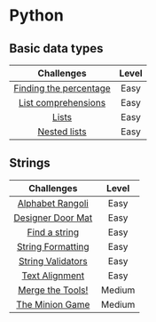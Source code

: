 # Python

## Basic data types

| Challenges | Level |
|:-----:|:-----:|
| [Finding the percentage](https://nbviewer.org/github/EdinsonLeandro/HackerRank/blob/main/Python/Basic_Data_Types/Finding-the-percentage.ipynb) | Easy |
| [List comprehensions](https://nbviewer.org/github/EdinsonLeandro/HackerRank/blob/main/Python/Basic_Data_Types/List-Comprehensions.ipynb) | Easy |
| [Lists](https://nbviewer.org/github/EdinsonLeandro/HackerRank/blob/main/Python/Basic_Data_Types/Lists.ipynb) | Easy |
| [Nested lists](https://nbviewer.org/github/EdinsonLeandro/HackerRank/blob/main/Python/Basic_Data_Types/Nested-Lists.ipynb) | Easy |


## Strings

| Challenges | Level |
|:-----:|:-----:|
| [Alphabet Rangoli](https://nbviewer.org/github/EdinsonLeandro/HackerRank/blob/main/Python/Strings/Alphabet-Rangoli.ipynb) | Easy |
| [Designer Door Mat](https://nbviewer.org/github/EdinsonLeandro/HackerRank/blob/main/Python/Strings/Designer-Door-Mat.ipynb) | Easy |
| [Find a string](https://nbviewer.org/github/EdinsonLeandro/HackerRank/blob/main/Python/Strings/Find-a-string.ipynb) | Easy |
| [String Formatting](https://nbviewer.org/github/EdinsonLeandro/HackerRank/blob/main/Python/Strings/String-Formatting.ipynb) | Easy |
| [String Validators](https://nbviewer.org/github/EdinsonLeandro/HackerRank/blob/main/Python/Strings/String-Validators.ipynb) | Easy |
| [Text Alignment](https://nbviewer.org/github/EdinsonLeandro/HackerRank/blob/main/Python/Strings/Text-Alignment.ipynb) | Easy |
| [Merge the Tools!](https://nbviewer.org/github/EdinsonLeandro/HackerRank/blob/main/Python/Strings/Merge-the-Tools.ipynb) | Medium |
| [The Minion Game](https://nbviewer.org/github/EdinsonLeandro/HackerRank/blob/main/Python/Strings/The-Minion-Game.ipynb) | Medium |
